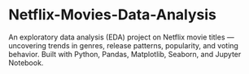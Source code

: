 # Netflix-Movies-Data-Analysis
An exploratory data analysis (EDA) project on Netflix movie titles — uncovering trends in genres, release patterns, popularity, and voting behavior. Built with Python, Pandas, Matplotlib, Seaborn, and Jupyter Notebook.
